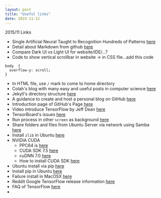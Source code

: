 ```yaml
---
layout: post
title: "Useful links"
date: 2015-11-12
---
```

2015/11 Links

* Single Artificial Neural Taught to Recognition Hundreds of Patterns [here](http://www.technologyreview.com/view/543486/single-artificial-neuron-taught-to-recognize-hundreds-of-patterns/)
* Detail about Markdown from github [here](https://guides.github.com/features/mastering-markdown/)
* Compare Dark UI vs Light UI for website/IDE/...?
* Code to show vertical scrollbar in website -> in CSS file...add this code
```
body  {
  overflow-y: scroll;
}
```
* In HTML file, use `/` mark to come to home directory
* Colah's blog with many easy and useful posts in computer science [here](http://colah.github.io/)
* Jekyll's directory structure [here](http://jekyllrb.com/docs/structure/)
* A guidance to create and host a personal blog on GitHub [here](http://jmcglone.com/guides/github-pages/)
* Introduction page of GitHub's Page [here](https://pages.github.com/)
* Video introduce TensorFlow by Jeff Dean [here](https://news.ycombinator.com/item?id=10534172)
* TensorBoard's issues [here](http://stackoverflow.com/questions/33639123/i-can-not-understant-why-tensorboard-doesnt-work-properly)
* Run process in other `screen` as background [here](http://stackoverflow.com/questions/4797050/how-to-run-process-as-background-and-never-die)
* Share folders and files from Ubuntu Server via network using Samba [here](https://help.ubuntu.com/community/How%20to%20Create%20a%20Network%20Share%20Via%20Samba%20Via%20CLI%20%28Command-line%20interface/Linux%20Terminal%29%20-%20Uncomplicated,%20Simple%20and%20Brief%20Way!)
* Install `zlib` in Ubuntu [here](http://ubuntuforums.org/showthread.php?t=1620356)
* NVIDIA CUDA
    * PPC64 is [here](https://en.wikipedia.org/wiki/Ppc64)
    * CUDA SDK 7.5 [here](https://developer.nvidia.com/cuda-downloads)
    * cuDNN 7.0 [here](https://developer.nvidia.com/cuda-toolkit-70)
    * How to install CUDA SDK [here](http://www.r-tutor.com/gpu-computing/cuda-installation/cuda7.5-ubuntu)
* Ubuntu install via pip [here](http://askubuntu.com/questions/695981/platform-not-supported-for-tensorflow-on-ubuntu-14-04-2)
* Install pip in Ubuntu [here](http://pip.readthedocs.org/en/stable/installing/)
* Failure install in MacOSX [here](https://github.com/tensorflow/tensorflow/issues/11)
* Reddit Google TensorFlow release information [here](https://www.reddit.com/r/MachineLearning/comments/3s4qpm/google_tensorflow_released/)
* FAQ of TensorFlow [here](http://tensorflow.org/resources/faq.md#running_a_tensorflow_computation)
* 
